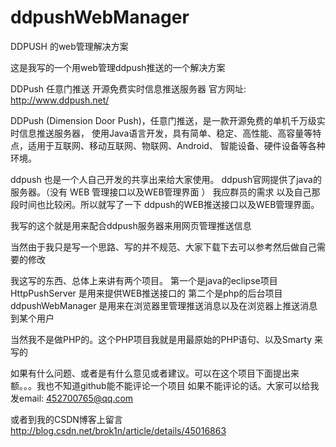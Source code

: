 # ddpushWebManager
DDPUSH 的web管理解决方案

这是我写的一个用web管理ddpush推送的一个解决方案

DDPush  任意门推送  开源免费实时信息推送服务器
官方网址: http://www.ddpush.net/

DDPush (Dimension Door Push)，任意门推送，是一款开源免费的单机千万级实时信息推送服务器，
使用Java语言开发，具有简单、稳定、高性能、高容量等特点，适用于互联网、移动互联网、物联网、Android、
智能设备、硬件设备等各种环境。


ddpush 也是一个人自己开发的共享出来给大家使用。
ddpush官网提供了java的服务器。（没有 WEB 管理接口以及WEB管理界面 ）
我应群员的需求 以及自己那段时间也比较闲。所以就写了一下 ddpush的WEB推送接口以及WEB管理界面。

我写的这个就是用来配合ddpush服务器来用网页管理推送信息

当然由于我只是写一个思路、写的并不规范、大家下载下去可以参考然后做自己需要的修改

我这写的东西、总体上来讲有两个项目。
第一个是java的eclipse项目 HttpPushServer 是用来提供WEB推送接口的
第二个是php的后台项目 ddpushWebManager 是用来在浏览器里管理推送消息以及在浏览器上推送消息到某个用户

当然我不是做PHP的。这个PHP项目我就是用最原始的PHP语句、以及Smarty 来写的

如果有什么问题、或者是有什么意见或者建议。可以在这个项目下面提出来 额。。。我也不知道github能不能评论一个项目
如果不能评论的话。大家可以给我发email: 452700765@qq.com

或者到我的CSDN博客上留言
http://blog.csdn.net/brok1n/article/details/45016863




